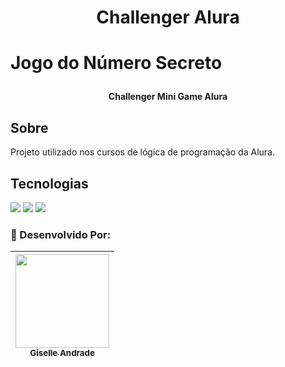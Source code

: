 <h1 align="center">Challenger Alura</h1>

# <p>Jogo do Número Secreto</p>
<h4 align="center">Challenger Mini Game Alura</h4>

<h2>Sobre</h2>
<p>Projeto utilizado nos cursos de lógica de programação da Alura.</p>

## Tecnologias
<div>
  <img src="https://img.shields.io/badge/HTML-239120?style=for-the-badge&logo=html5&logoColor=white">
  <img src="https://img.shields.io/badge/CSS-239120?&style=for-the-badge&logo=css3&logoColor=white">
  <img src="https://img.shields.io/badge/JavaScript-F7DF1E?style=for-the-badge&logo=javascript&logoColor=black">
</div>

### 🌺 Desenvolvido Por:

| [<img loading="lazy" src="https://avatars.githubusercontent.com/u/187031179" width=150><br><sub>Giselle Andrade</sub>](https://github.com/giselleandrade1) |
| :---: |